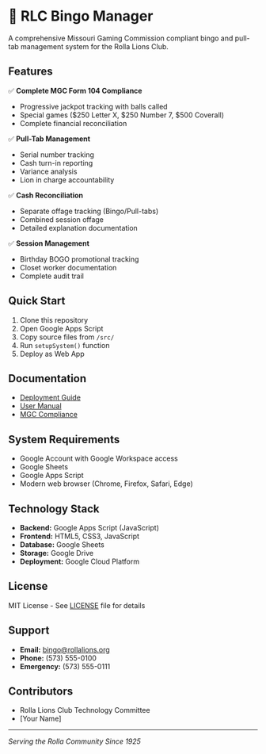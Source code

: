 # 🎰 RLC Bingo Manager

A comprehensive Missouri Gaming Commission compliant bingo and pull-tab management system for the Rolla Lions Club.

## Features

✅ **Complete MGC Form 104 Compliance**
- Progressive jackpot tracking with balls called
- Special games ($250 Letter X, $250 Number 7, $500 Coverall)
- Complete financial reconciliation

✅ **Pull-Tab Management**
- Serial number tracking
- Cash turn-in reporting
- Variance analysis
- Lion in charge accountability

✅ **Cash Reconciliation**
- Separate offage tracking (Bingo/Pull-tabs)
- Combined session offage
- Detailed explanation documentation

✅ **Session Management**
- Birthday BOGO promotional tracking
- Closet worker documentation
- Complete audit trail

## Quick Start

1. Clone this repository
2. Open Google Apps Script
3. Copy source files from `/src/`
4. Run `setupSystem()` function
5. Deploy as Web App

## Documentation

- [Deployment Guide](docs/deployment-guide.md)
- [User Manual](docs/user-manual.md)
- [MGC Compliance](docs/mgc-compliance.md)

## System Requirements

- Google Account with Google Workspace access
- Google Sheets
- Google Apps Script
- Modern web browser (Chrome, Firefox, Safari, Edge)

## Technology Stack

- **Backend:** Google Apps Script (JavaScript)
- **Frontend:** HTML5, CSS3, JavaScript
- **Database:** Google Sheets
- **Storage:** Google Drive
- **Deployment:** Google Cloud Platform

## License

MIT License - See [LICENSE](LICENSE) file for details

## Support

- **Email:** bingo@rollalions.org
- **Phone:** (573) 555-0100
- **Emergency:** (573) 555-0111

## Contributors

- Rolla Lions Club Technology Committee
- [Your Name]

---

*Serving the Rolla Community Since 1925*
